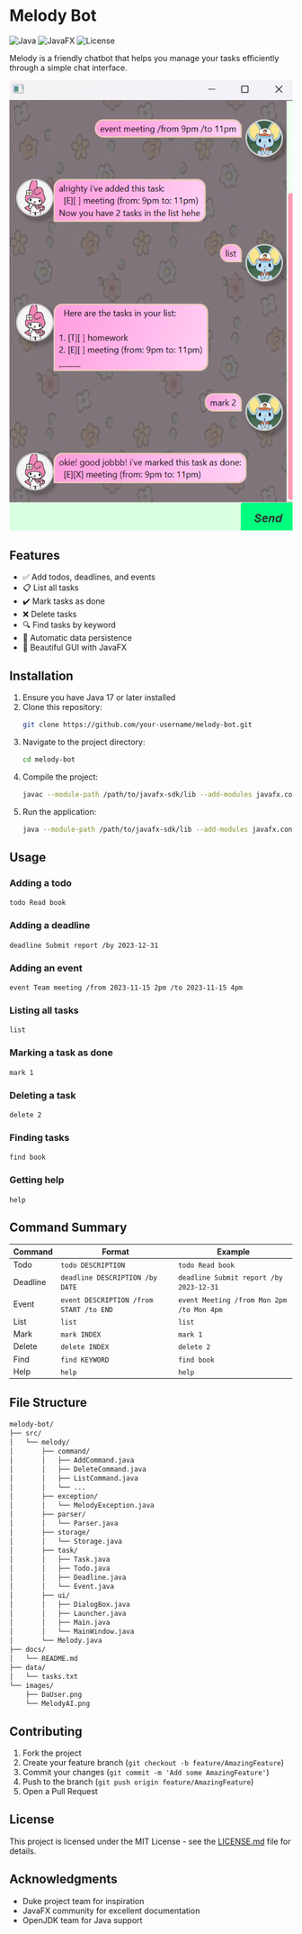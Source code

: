 # Melody Bot

![Java](https://img.shields.io/badge/Java-17%2B-blue)
![JavaFX](https://img.shields.io/badge/JavaFX-17%2B-orange)
![License](https://img.shields.io/badge/License-MIT-green)

Melody is a friendly chatbot that helps you manage your tasks efficiently through a simple chat interface.

![Melody Screenshot](Ui.png)

## Features

- ✅ Add todos, deadlines, and events
- 📋 List all tasks
- ✔️ Mark tasks as done
- ❌ Delete tasks
- 🔍 Find tasks by keyword
- 💾 Automatic data persistence
- 🎨 Beautiful GUI with JavaFX

## Installation

1. Ensure you have Java 17 or later installed
2. Clone this repository:
   ```bash
   git clone https://github.com/your-username/melody-bot.git
   ```
3. Navigate to the project directory:
   ```bash
   cd melody-bot
   ```
4. Compile the project:
   ```bash
   javac --module-path /path/to/javafx-sdk/lib --add-modules javafx.controls,javafx.fxml -d out src/**/*.java
   ```
5. Run the application:
   ```bash
   java --module-path /path/to/javafx-sdk/lib --add-modules javafx.controls,javafx.fxml -cp out melody.Launcher
   ```

## Usage

### Adding a todo
```
todo Read book
```

### Adding a deadline
```
deadline Submit report /by 2023-12-31
```

### Adding an event
```
event Team meeting /from 2023-11-15 2pm /to 2023-11-15 4pm
```

### Listing all tasks
```
list
```

### Marking a task as done
```
mark 1
```

### Deleting a task
```
delete 2
```

### Finding tasks
```
find book
```

### Getting help
```
help
```

## Command Summary

| Command | Format | Example |
|---------|--------|---------|
| Todo | `todo DESCRIPTION` | `todo Read book` |
| Deadline | `deadline DESCRIPTION /by DATE` | `deadline Submit report /by 2023-12-31` |
| Event | `event DESCRIPTION /from START /to END` | `event Meeting /from Mon 2pm /to Mon 4pm` |
| List | `list` | `list` |
| Mark | `mark INDEX` | `mark 1` |
| Delete | `delete INDEX` | `delete 2` |
| Find | `find KEYWORD` | `find book` |
| Help | `help` | `help` |

## File Structure

```
melody-bot/
├── src/
│   └── melody/
│       ├── command/
│       │   ├── AddCommand.java
│       │   ├── DeleteCommand.java
│       │   ├── ListCommand.java
│       │   └── ...
│       ├── exception/
│       │   └── MelodyException.java
│       ├── parser/
│       │   └── Parser.java
│       ├── storage/
│       │   └── Storage.java
│       ├── task/
│       │   ├── Task.java
│       │   ├── Todo.java
│       │   ├── Deadline.java
│       │   └── Event.java
│       ├── ui/
│       │   ├── DialogBox.java
│       │   ├── Launcher.java
│       │   ├── Main.java
│       │   └── MainWindow.java
│       └── Melody.java
├── docs/
│   └── README.md
├── data/
│   └── tasks.txt
└── images/
    ├── DaUser.png
    └── MelodyAI.png
```

## Contributing

1. Fork the project
2. Create your feature branch (`git checkout -b feature/AmazingFeature`)
3. Commit your changes (`git commit -m 'Add some AmazingFeature'`)
4. Push to the branch (`git push origin feature/AmazingFeature`)
5. Open a Pull Request

## License

This project is licensed under the MIT License - see the [LICENSE.md](LICENSE.md) file for details.

## Acknowledgments

- Duke project team for inspiration
- JavaFX community for excellent documentation
- OpenJDK team for Java support